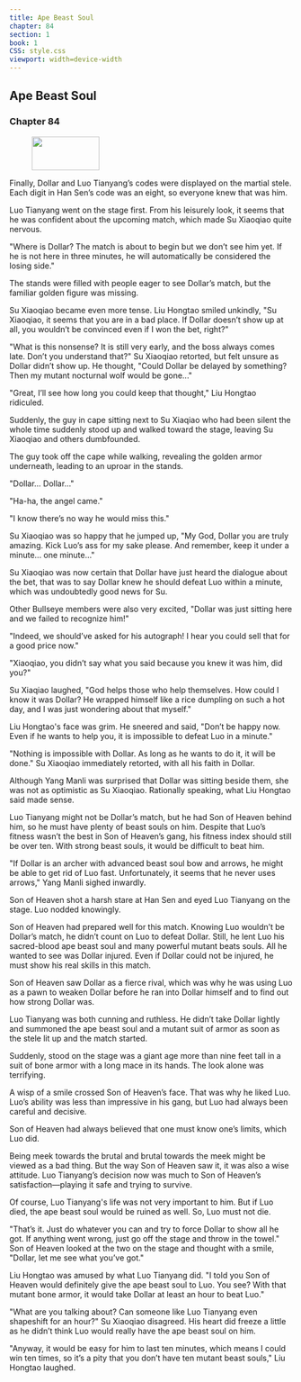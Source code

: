 ```yaml
---
title: Ape Beast Soul
chapter: 84
section: 1
book: 1
CSS: style.css
viewport: width=device-width
---
```


## Ape Beast Soul

### Chapter 84

<figure>
	<img src="../Images/gem.gif" alt="" id="gem" width="120" height="60" />
</figure>

Finally, Dollar and Luo Tianyang’s codes were displayed on the martial stele. Each digit in Han Sen’s code was an eight, so everyone knew that was him.

Luo Tianyang went on the stage first. From his leisurely look, it seems that he was confident about the upcoming match, which made Su Xiaoqiao quite nervous.

"Where is Dollar? The match is about to begin but we don’t see him yet. If he is not here in three minutes, he will automatically be considered the losing side."

The stands were filled with people eager to see Dollar’s match, but the familiar golden figure was missing.

Su Xiaoqiao became even more tense. Liu Hongtao smiled unkindly, "Su Xiaoqiao, it seems that you are in a bad place. If Dollar doesn’t show up at all, you wouldn’t be convinced even if I won the bet, right?"

"What is this nonsense? It is still very early, and the boss always comes late. Don’t you understand that?" Su Xiaoqiao retorted, but felt unsure as Dollar didn’t show up. He thought, "Could Dollar be delayed by something? Then my mutant nocturnal wolf would be gone..."

"Great, I’ll see how long you could keep that thought," Liu Hongtao ridiculed.

Suddenly, the guy in cape sitting next to Su Xiaqiao who had been silent the whole time suddenly stood up and walked toward the stage, leaving Su Xiaoqiao and others dumbfounded.

The guy took off the cape while walking, revealing the golden armor underneath, leading to an uproar in the stands.

"Dollar... Dollar..."

"Ha-ha, the angel came."

"I know there’s no way he would miss this."

Su Xiaoqiao was so happy that he jumped up, "My God, Dollar you are truly amazing. Kick Luo’s ass for my sake please. And remember, keep it under a minute... one minute..."

Su Xiaoqiao was now certain that Dollar have just heard the dialogue about the bet, that was to say Dollar knew he should defeat Luo within a minute, which was undoubtedly good news for Su.

Other Bullseye members were also very excited, "Dollar was just sitting here and we failed to recognize him!"

"Indeed, we should’ve asked for his autograph! I hear you could sell that for a good price now."

"Xiaoqiao, you didn’t say what you said because you knew it was him, did you?"

Su Xiaqiao laughed, "God helps those who help themselves. How could I know it was Dollar? He wrapped himself like a rice dumpling on such a hot day, and I was just wondering about that myself."

Liu Hongtao's face was grim. He sneered and said, "Don’t be happy now. Even if he wants to help you, it is impossible to defeat Luo in a minute."

"Nothing is impossible with Dollar. As long as he wants to do it, it will be done." Su Xiaoqiao immediately retorted, with all his faith in Dollar.

Although Yang Manli was surprised that Dollar was sitting beside them, she was not as optimistic as Su Xiaoqiao. Rationally speaking, what Liu Hongtao said made sense.

Luo Tianyang might not be Dollar’s match, but he had Son of Heaven behind him, so he must have plenty of beast souls on him. Despite that Luo’s fitness wasn’t the best in Son of Heaven’s gang, his fitness index should still be over ten. With strong beast souls, it would be difficult to beat him.

"If Dollar is an archer with advanced beast soul bow and arrows, he might be able to get rid of Luo fast. Unfortunately, it seems that he never uses arrows," Yang Manli sighed inwardly.

Son of Heaven shot a harsh stare at Han Sen and eyed Luo Tianyang on the stage. Luo nodded knowingly.

Son of Heaven had prepared well for this match. Knowing Luo wouldn’t be Dollar’s match, he didn’t count on Luo to defeat Dollar. Still, he lent Luo his sacred-blood ape beast soul and many powerful mutant beats souls. All he wanted to see was Dollar injured. Even if Dollar could not be injured, he must show his real skills in this match.

Son of Heaven saw Dollar as a fierce rival, which was why he was using Luo as a pawn to weaken Dollar before he ran into Dollar himself and to find out how strong Dollar was.

Luo Tianyang was both cunning and ruthless. He didn’t take Dollar lightly and summoned the ape beast soul and a mutant suit of armor as soon as the stele lit up and the match started.

Suddenly, stood on the stage was a giant age more than nine feet tall in a suit of bone armor with a long mace in its hands. The look alone was terrifying.

A wisp of a smile crossed Son of Heaven’s face. That was why he liked Luo. Luo’s ability was less than impressive in his gang, but Luo had always been careful and decisive.

Son of Heaven had always believed that one must know one’s limits, which Luo did.

Being meek towards the brutal and brutal towards the meek might be viewed as a bad thing. But the way Son of Heaven saw it, it was also a wise attitude. Luo Tianyang’s decision now was much to Son of Heaven’s satisfaction—playing it safe and trying to survive.

Of course, Luo Tianyang's life was not very important to him. But if Luo died, the ape beast soul would be ruined as well. So, Luo must not die.

"That’s it. Just do whatever you can and try to force Dollar to show all he got. If anything went wrong, just go off the stage and throw in the towel." Son of Heaven looked at the two on the stage and thought with a smile, "Dollar, let me see what you’ve got."

Liu Hongtao was amused by what Luo Tianyang did. "I told you Son of Heaven would definitely give the ape beast soul to Luo. You see? With that mutant bone armor, it would take Dollar at least an hour to beat Luo."

"What are you talking about? Can someone like Luo Tianyang even shapeshift for an hour?" Su Xiaoqiao disagreed. His heart did freeze a little as he didn’t think Luo would really have the ape beast soul on him.

"Anyway, it would be easy for him to last ten minutes, which means I could win ten times, so it’s a pity that you don’t have ten mutant beast souls," Liu Hongtao laughed.
